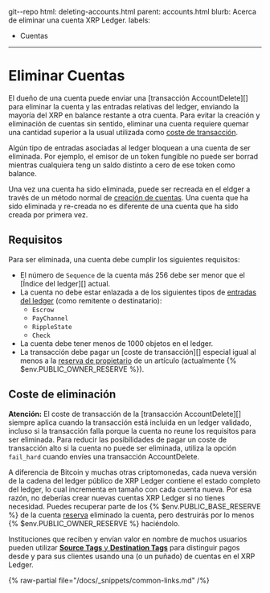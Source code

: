 git--repo
html: deleting-accounts.html
parent: accounts.html
blurb: Acerca de eliminar una cuenta XRP Ledger.
labels:
  - Cuentas
---
# Eliminar Cuentas

El dueño de una cuenta puede enviar una [transacción AccountDelete][] para eliminar la cuenta y las entradas relativas del ledger, enviando la mayoría del XRP en balance restante a otra cuenta. Para evitar la creación y eliminación de cuentas sin sentido, eliminar una cuenta requiere quemar una cantidad superior a la usual utilizada como [coste de transacción](../transactions/transaction-cost.md).

Algún tipo de entradas asociadas al ledger bloquean a una cuenta de ser eliminada. Por ejemplo, el emisor de un token fungible no puede ser borrad mientras cualquiera teng un saldo distinto a cero de ese token como balance.

Una vez una cuenta ha sido eliminada, puede ser recreada en el eldger a través de un método normal de [creación de cuentas](index.md#creating-accounts). Una cuenta que ha sido eliminada y re-creada no es diferente de una cuenta que ha sido creada por primera vez.

## Requisitos

Para ser eliminada, una cuenta debe cumplir los siguientes requisitos:

- El número de `Sequence` de la cuenta más 256 debe ser menor que el [Índice del ledger][] actual.
- La cuenta no debe estar enlazada a de los siguientes tipos de [entradas del ledger](../../references/protocol/ledger-data/ledger-entry-types/index.md) (como remitente o destinatario):
    - `Escrow`
    - `PayChannel`
    - `RippleState`
    - `Check`
- La cuenta debe tener menos de 1000 objetos en el ledger.
- La transacción debe pagar un [coste de transacción][] especial igual al menos a la [reserva de propietario](reserves.md) de un artículo (actualmente {% $env.PUBLIC_OWNER_RESERVE %}).

## Coste de eliminación

**Atención:** El coste de transacción de la [transacción AccountDelete][] siempre aplica cuando la transacción está incluida en un ledger validado, incluso si la transacción falla porque la cuenta no reune los requisitos para ser eliminada. Para reducir las posibilidades de pagar un coste de transacción alto si la cuenta no puede ser eliminada, utiliza la opción `fail_hard` cuando envíes una transacción AccountDelete.

A diferencia de Bitcoin y muchas otras criptomonedas, cada nueva versión de la cadena del ledger público de XRP Ledger contiene el estado completo del ledger, lo cual incrementa en tamaño con cada cuenta nueva. Por esa razón, no deberías crear nuevas cuentas XRP Ledger si no tienes necesidad. Puedes recuperar parte de los {% $env.PUBLIC_BASE_RESERVE %} de la cuenta [reserva](reserves.md) eliminado la cuenta, pero destruirás por lo menos {% $env.PUBLIC_OWNER_RESERVE %} haciéndolo.

Instituciones que reciben y envían valor en nombre de muchos usuarios pueden utilizar [**Source Tags** y **Destination Tags**](../transactions/source-and-destination-tags.md) para distinguir pagos desde y para sus clientes usando una (o un puñado) de cuentas en el XRP Ledger.

<!--{# common link defs #}-->
{% raw-partial file="/docs/_snippets/common-links.md" /%}
